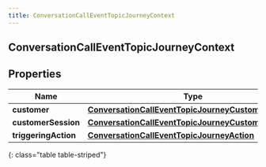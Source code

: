 ```yaml
---
title: ConversationCallEventTopicJourneyContext
---
```

## ConversationCallEventTopicJourneyContext


## Properties

| Name | Type | Description | Notes |
| ------------ | ------------- | ------------- | ------------- |
| **customer** | [**ConversationCallEventTopicJourneyCustomer**](ConversationCallEventTopicJourneyCustomer.html) |  |  [optional] |
| **customerSession** | [**ConversationCallEventTopicJourneyCustomerSession**](ConversationCallEventTopicJourneyCustomerSession.html) |  |  [optional] |
| **triggeringAction** | [**ConversationCallEventTopicJourneyAction**](ConversationCallEventTopicJourneyAction.html) |  |  [optional] |
{: class="table table-striped"}




